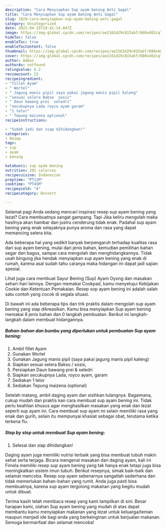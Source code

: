 ```yaml
---
description: "Cara Menyiapkan Sup ayam bening Anti Gagal"
title: "Cara Menyiapkan Sup ayam bening Anti Gagal"
slug: 1029-cara-menyiapkan-sup-ayam-bening-anti-gagal
category: Uncategorized
date: 2022-04-15T19:41:14.847Z
image: https://img-global.cpcdn.com/recipes/ae2161d29c815abf/680x482cq70/sup-ayam-bening-foto-resep-utama.jpg
hideToc: false
enableToc: true
enableTocContent: false
thumbnail: https://img-global.cpcdn.com/recipes/ae2161d29c815abf/680x482cq70/sup-ayam-bening-foto-resep-utama.jpg
cover: https://img-global.cpcdn.com/recipes/ae2161d29c815abf/680x482cq70/sup-ayam-bening-foto-resep-utama.jpg
author: Admin
authorAv: notfound
ratingvalue: 4.2
reviewcount: 22
recipeingredient:
- "fillet Ayam"
- " Wortel"
- " Jagung manis pipil saya pakai jagung manis pipil kaleng"
- "sesuai selera Bakso  sosis"
- " Daun bawang prei  seledri"
- "secukupnya Lada royco ayam garam"
- "1 telor"
- " Tepung maizena optional"
recipeinstructions:

- "Sudah jadi dan siap dihidangkan!"
categories:
- Resep
tags:
- sup
- ayam
- bening

katakunci: sup ayam bening 
nutrition: 291 calories
recipecuisine: Indonesian
preptime: "PT11M"
cooktime: "PT45M"
recipeyield: "4"
recipecategory: Dessert

---
```



Selamat pagi Anda sedang mencari inspirasi resep sup ayam bening yang lezat? Cara membuatnya sangat gampang. Tapi Jika keliru mengolah maka hasilnya akan hambar dan justru cenderung tidak enak. Padahal sup ayam bening yang enak selayaknya punya aroma dan rasa yang dapat memancing selera kita.


Ada beberapa hal yang sedikit banyak berpengaruh terhadap kualitas rasa dari sup ayam bening, mulai dari jenis bahan, kemudian pemilihan bahan segar dan bagus, sampai cara mengolah dan menghidangkannya. Tidak usah bingung jika hendak menyiapkan sup ayam bening yang enak di rumah, karena asal sudah tahu caranya maka hidangan ini dapat jadi sajian spesial.

Lihat juga cara membuat Sayur Bening (Sup) Ayam Oyong dan masakan sehari-hari lainnya. Dengan memakai Cookpad, kamu menyetujui Kebijakan Cookie dan Ketentuan Pemakaian. Resep sop ayam bening ini adalah salah satu contoh yang cocok di segala situasi.


Di bawah ini ada beberapa tips dan trik praktis dalam mengolah sup ayam bening yang siap dikreasikan. Kamu bisa menyiapkan Sup ayam bening memakai 8 jenis bahan dan 0 langkah pembuatan. Berikut ini langkah-langkah dalam membuat hidangannya.

<!--inarticleads1-->

##### Bahan-bahan dan bumbu yang diperlukan untuk pembuatan Sup ayam bening:

1. Ambil fillet Ayam
1. Gunakan  Wortel
1. Gunakan  Jagung manis pipil (saya pakai jagung manis pipil kaleng)
1. Siapkan sesuai selera Bakso / sosis,
1. Persiapkan  Daun bawang prei &amp; seledri
1. Siapkan secukupnya Lada, royco ayam, garam
1. Sediakan 1 telor
1. Sediakan  Tepung maizena (optional)


Setelah matang, ambil daging ayam dan sisihkan tulangnya. Bagaimana, cukup mudah dan praktis kan cara membuat sup ayam bening ini. Tidak perlu keahlian khusus agar menghasilkan masakan yang enak dan lezat seperti sup ayam ini. Cara membuat sup ayam ini selain memiliki rasa yang enak dan gurih, selain itu mempunyai khasiat sebagai obat, terutama ketika terkena flu. 

<!--inarticleads2-->

##### Step by step untuk membuat Sup ayam bening:


1. Selesai dan siap dihidangkan!

Daging ayam juga memiliki nutrisi terbaik yang bisa membuat tubuh makin sehat serta terjaga. Bicara mengenai masakan dari daging ayam, kali ini Fimela memiliki resep sup ayam bening yang tak hanya enak tetapi juga bisa meningkatkan sistem imun tubuh. Berikut resepnya, simak baik-baik dan selamat mencoba. Resep sop ayam sebenarnya sangatlah sederhana dan tidak memerlukan bahan-bahan yang rumit. Anda juga pasti bisa membuatnya, karena sup ayam tergolong makanan yang begitu mudah untuk dibuat. 

Terima kasih telah membaca resep yang kami tampilkan di sini. Besar harapan kami, olahan Sup ayam bening yang mudah di atas dapat membantu kamu menyiapkan makanan yang lezat untuk keluarga/teman maupun menjadi ide bagi anda yang berkeinginan untuk berjualan makanan. Semoga bermanfaat dan selamat mencoba!
